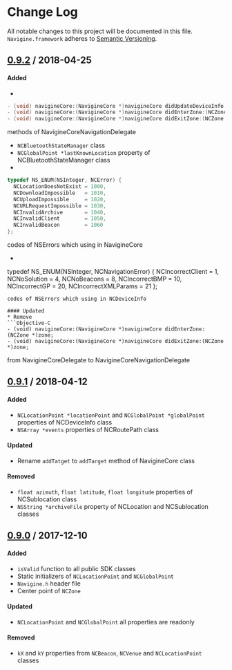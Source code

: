 # Change Log
All notable changes to this project will be documented in this file.
`Navigine.framework` adheres to [Semantic Versioning](http://semver.org/).

## [0.9.2](https://github.com/Navigine/navigine_ios_framework/releases/tag/v.1.0.37) / 2018-04-25

#### Added
* 
```Objective-C
- (void) navigineCore:(NavigineCore *)navigineCore didUpdateDeviceInfo:(NCDeviceInfo *)deviceInfo;
- (void) navigineCore:(NavigineCore *)navigineCore didEnterZone:(NCZone *)zone;
- (void) navigineCore:(NavigineCore *)navigineCore didExitZone:(NCZone *)zone;
```
methods of NavigineCoreNavigationDelegate
* `NCBluetoothStateManager` class
* `NCGlobalPoint *lastKnownLocation` property of NCBluetoothStateManager class
* 
```Objective-C
typedef NS_ENUM(NSInteger, NCError) {
  NCLocationDoesNotExist = 1000,
  NCDownloadImpossible   = 1010,
  NCUploadImpossible     = 1020,
  NCURLRequestImpossible = 1030,
  NCInvalidArchive       = 1040,
  NCInvalidClient        = 1050,
  NCInvalidBeacon        = 1060
};
``` 
codes of NSErrors which using in NavigineCore 

* ```Objective-C
typedef NS_ENUM(NSInteger, NCNavigationError) {
  NCIncorrectClient    = 1,
  NCNoSolution         = 4,
  NCNoBeacons          = 8,
  NCIncorrectBMP       = 10,
  NCIncorrectGP        = 20,
  NCIncorrectXMLParams = 21
};
``` 
codes of NSErrors which using in NCDeviceInfo

#### Updated
* Remove 
```Objective-C
- (void) navigineCore:(NavigineCore *)navigineCore didEnterZone:(NCZone *)zone;
- (void) navigineCore:(NavigineCore *)navigineCore didExitZone:(NCZone *)zone;
```
from NavigineCoreDelegate to NavigineCoreNavigationDelegate

## [0.9.1](https://github.com/Navigine/navigine_ios_framework/releases/tag/v.1.0.34) / 2018-04-12

#### Added
* `NCLocationPoint *locationPoint` and `NCGlobalPoint *globalPoint` properties of NCDeviceInfo class
* `NSArray *events` properties of NCRoutePath class

#### Updated
* Rename `addTatget` to `addTarget` method of NavigineCore class

#### Removed
* `float azimuth`, `float latitude`, `float longitude` properties of NCSublocation class
* `NSString *archiveFile` property of NCLocation and NCSublocation classes


## [0.9.0](https://github.com/Navigine/navigine_ios_framework/releases/tag/v.1.0.26) / 2017-12-10

#### Added
* `isValid` function to all public SDK classes
* Static initializers of `NCLocationPoint` and `NCGlobalPoint`
* `Navigine.h` header file
* Center point of `NCZone`

#### Updated
* `NCLocationPoint` and `NCGlobalPoint` all properties are readonly

#### Removed
* `kX`  and `kY` properties from `NCBeacon`, `NCVenue` and `NCLocationPoint` classes
